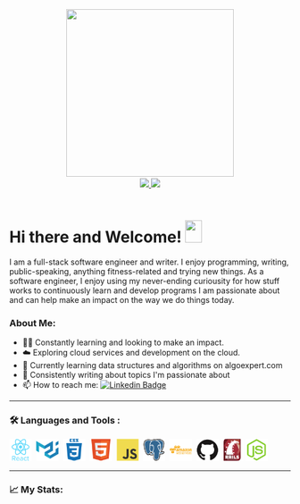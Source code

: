 <div id="header" align="center">
  <img src="https://media.giphy.com/media/3ohzdIEEN9D9wLIINy/giphy.gif" width="300" height="300"/>
  <div id="badges">
    <a href="https://www.linkedin.com/in/william-liu-308892235"/>
    <img src="https://img.shields.io/badge/LinkedIn-blue?logo=linkedin&logoColor=white&style=for-the-badge"/>
    </a>
    <a href="https://medium.com/@williamliu626">
    <img src="https://img.shields.io/badge/Medium-black?logo=medium&logoColor=white&style=for-the-badge"/>
    </a>
  </div>
  <img src="https://komarev.com/ghpvc/?username=wliu123&style=flat-square&color=blue" alt=""/>
</div>
<h1>
  Hi there and Welcome!
  <img src="https://media.giphy.com/media/hvRJCLFzcasrR4ia7z/giphy.gif" width="30px" height="40px"/>
</h1>
<p>
I am a full-stack software engineer and writer. I enjoy programming, writing, public-speaking, anything fitness-related and trying new things. As a software engineer, I enjoy using my never-ending curiousity for how stuff works to continuously learn and develop programs I am passionate about and can help make an impact on the way we do things today. 
</p>
<div>
<div>

  ###  About Me: 
  - :man_technologist: Constantly learning and looking to make an impact.
  - :cloud: Exploring cloud services and development on the cloud.
  - :rocket: Currently learning data structures and algorithms on algoexpert.com
  - :memo: Consistently writing about topics I'm passionate about
  - :mailbox: How to reach me: [![Linkedin Badge](https://img.shields.io/badge/-William_Liu-blue?style=flat&logo=Linkedin&logoColor=white)]("https://www.linkedin.com/in/william-liu-308892235")
</div>
  
---

### :hammer_and_wrench: Languages and Tools :
  <div>
    <img src="https://github.com/devicons/devicon/blob/master/icons/react/react-original-wordmark.svg" title="React" alt="React" width="40" height="40"/>&nbsp;
    <img src="https://github.com/devicons/devicon/blob/master/icons/materialui/materialui-original.svg" title="Material UI" alt="Material UI" width="40" height="40"/>&nbsp;
    <img src="https://github.com/devicons/devicon/blob/master/icons/css3/css3-plain-wordmark.svg"  title="CSS3" alt="CSS" width="40" height="40"/>&nbsp;
    <img src="https://github.com/devicons/devicon/blob/master/icons/html5/html5-original.svg" title="HTML5" alt="HTML" width="40" height="40"/>&nbsp;
    <img src="https://github.com/devicons/devicon/blob/master/icons/javascript/javascript-original.svg" title="JavaScript" alt="JavaScript" width="40" height="40"/>&nbsp;
    <img src="https://github.com/devicons/devicon/blob/master/icons/postgresql/postgresql-original.svg" title="PostGresSQL"  alt="PostGresSQL" width="40" height="40"/>&nbsp;
    <img src="https://github.com/devicons/devicon/blob/master/icons/amazonwebservices/amazonwebservices-plain-wordmark.svg" title="AWS" alt="AWS" width="40" height="40"/>&nbsp;
    <img src="https://github.com/devicons/devicon/blob/master/icons/github/github-original.svg" title="GitHub" **alt="Git" width="40" height="40"/>
    <img src="https://github.com/devicons/devicon/blob/master/icons/rails/rails-original-wordmark.svg" title="Rails" alt="Rails" width="40" height="40" />
    <img src="https://github.com/devicons/devicon/blob/master/icons/nodejs/nodejs-original.svg" title="NodeJS" alt="NodeJS" width="40" height="40"/>
  </div>
 
  ---
  
  ### :chart_with_upwards_trend: My Stats:

  

